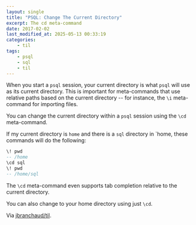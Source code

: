 ```yaml
---
layout: single
title: "PSQL: Change The Current Directory"
excerpt: The cd meta-command
date: 2017-02-02
last_modified_at: 2025-05-13 00:33:19
categories:
    - til
tags:
    - psql
    - sql
    - til
---
```


When you start a `psql` session, your current directory is what `psql` will
use as its current directory. This is important for meta-commands that use
relative paths based on the current directory -- for instance, the `\i`
meta-command for importing files.

You can change the current directory within a `psql` session using the `\cd`
meta-command.

If my current directory is `home` and there is a `sql` directory in `home,
these commands will do the following:

```sql
\! pwd
-- /home
\cd sql
\! pwd
-- /home/sql
```

The `\cd` meta-command even supports tab completion relative to the current
directory.

You can also change to your home directory using just `\cd`.

Via [jbranchaud/til](https://github.com/jbranchaud/til).
